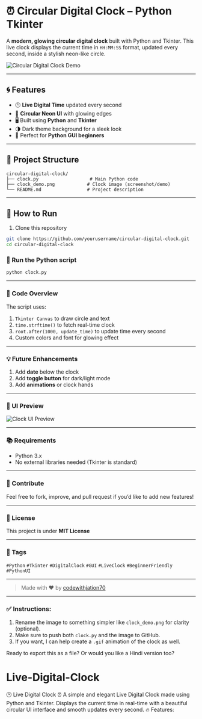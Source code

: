 # ⏰ Circular Digital Clock – Python Tkinter

A **modern, glowing circular digital clock** built with Python and Tkinter. This live clock displays the current time in `HH:MM:SS` format, updated every second, inside a stylish neon-like circle.

![Circular Digital Clock Demo](<img width="1024" height="1024" alt="image" src="https://github.com/user-attachments/assets/f7d5d4e7-1a3e-4105-83b1-30920bb70549" />
)

---

## 🌀 Features

* 🕒 **Live Digital Time** updated every second
* 🔵 **Circular Neon UI** with glowing edges
* 🖥️ Built using **Python** and **Tkinter**
* 🌗 Dark theme background for a sleek look
* 👶 Perfect for **Python GUI beginners**

---

## 📁 Project Structure

```
circular-digital-clock/
├── clock.py                   # Main Python code
├── clock_demo.png            # Clock image (screenshot/demo)
└── README.md                 # Project description
```

---

## 🚀 How to Run

1. Clone this repository

```bash
git clone https://github.com/yourusername/circular-digital-clock.git
cd circular-digital-clock
```

### 🚀 Run the Python script

```bash
python clock.py
```

---

### 📜 Code Overview

The script uses:

1. `Tkinter Canvas` to draw circle and text
2. `time.strftime()` to fetch real-time clock
3. `root.after(1000, update_time)` to update time every second
4. Custom colors and font for glowing effect

---

### 💡 Future Enhancements

1. Add **date** below the clock
2. Add **toggle button** for dark/light mode
3. Add **animations** or clock hands

---

### 🎨 UI Preview

![Clock UI Preview](./a981fc0e-72d1-4c58-9d87-b1a628d5cc40.png)

---

### 📚 Requirements

* Python 3.x
* No external libraries needed (Tkinter is standard)

---

### 🤝 Contribute

Feel free to fork, improve, and pull request if you’d like to add new features!

---

### 📄 License

This project is under **MIT License**

---

### 🔖 Tags

`#Python` `#Tkinter` `#DigitalClock` `#GUI` `#LiveClock` `#BeginnerFriendly` `#PythonUI`

---

> Made with ❤️ by [codewithjation70](https://github.com/codewithjation70)

---

### ✅ Instructions:

1. Rename the image to something simpler like `clock_demo.png` for clarity (optional).
2. Make sure to push both `clock.py` and the image to GitHub.
3. If you want, I can help create a `.gif` animation of the clock as well.

Ready to export this as a file? Or would you like a Hindi version too?
# Live-Digital-Clock
🕒 Live Digital Clock ⏰ A simple and elegant Live Digital Clock made using Python and Tkinter. Displays the current time in real-time with a beautiful circular UI interface and smooth updates every second.  🔥 Features:
